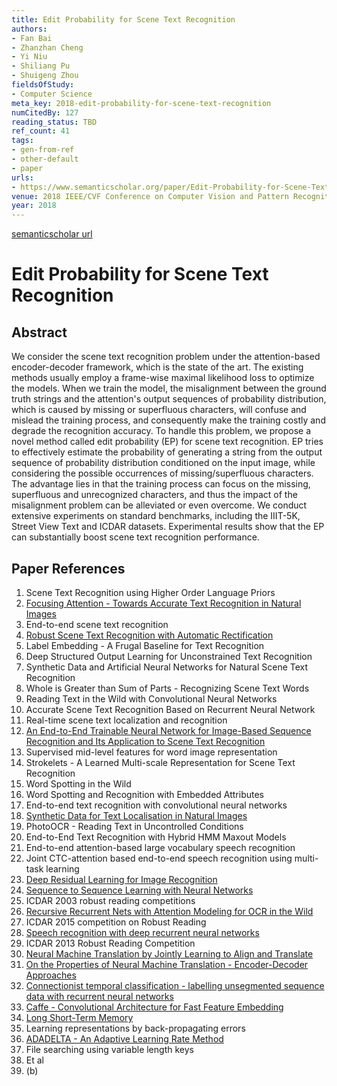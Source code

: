 ```yaml
---
title: Edit Probability for Scene Text Recognition
authors:
- Fan Bai
- Zhanzhan Cheng
- Yi Niu
- Shiliang Pu
- Shuigeng Zhou
fieldsOfStudy:
- Computer Science
meta_key: 2018-edit-probability-for-scene-text-recognition
numCitedBy: 127
reading_status: TBD
ref_count: 41
tags:
- gen-from-ref
- other-default
- paper
urls:
- https://www.semanticscholar.org/paper/Edit-Probability-for-Scene-Text-Recognition-Bai-Cheng/2a6a4cd7623d12b467571461e8c19a3138474908?sort=total-citations
venue: 2018 IEEE/CVF Conference on Computer Vision and Pattern Recognition
year: 2018
---
```


[semanticscholar url](https://www.semanticscholar.org/paper/Edit-Probability-for-Scene-Text-Recognition-Bai-Cheng/2a6a4cd7623d12b467571461e8c19a3138474908?sort=total-citations)

# Edit Probability for Scene Text Recognition

## Abstract

We consider the scene text recognition problem under the attention-based encoder-decoder framework, which is the state of the art. The existing methods usually employ a frame-wise maximal likelihood loss to optimize the models. When we train the model, the misalignment between the ground truth strings and the attention's output sequences of probability distribution, which is caused by missing or superfluous characters, will confuse and mislead the training process, and consequently make the training costly and degrade the recognition accuracy. To handle this problem, we propose a novel method called edit probability (EP) for scene text recognition. EP tries to effectively estimate the probability of generating a string from the output sequence of probability distribution conditioned on the input image, while considering the possible occurrences of missing/superfluous characters. The advantage lies in that the training process can focus on the missing, superfluous and unrecognized characters, and thus the impact of the misalignment problem can be alleviated or even overcome. We conduct extensive experiments on standard benchmarks, including the IIIT-5K, Street View Text and ICDAR datasets. Experimental results show that the EP can substantially boost scene text recognition performance.

## Paper References

1. Scene Text Recognition using Higher Order Language Priors
2. [Focusing Attention - Towards Accurate Text Recognition in Natural Images](2017-focusing-attention-towards-accurate-text-recognition-in-natural-images)
3. End-to-end scene text recognition
4. [Robust Scene Text Recognition with Automatic Rectification](2016-robust-scene-text-recognition-with-automatic-rectification)
5. Label Embedding - A Frugal Baseline for Text Recognition
6. Deep Structured Output Learning for Unconstrained Text Recognition
7. Synthetic Data and Artificial Neural Networks for Natural Scene Text Recognition
8. Whole is Greater than Sum of Parts - Recognizing Scene Text Words
9. Reading Text in the Wild with Convolutional Neural Networks
10. Accurate Scene Text Recognition Based on Recurrent Neural Network
11. Real-time scene text localization and recognition
12. [An End-to-End Trainable Neural Network for Image-Based Sequence Recognition and Its Application to Scene Text Recognition](2017-an-end-to-end-trainable-neural-network-for-image-based-sequence-recognition-and-its-application-to-scene-text-recognition)
13. Supervised mid-level features for word image representation
14. Strokelets - A Learned Multi-scale Representation for Scene Text Recognition
15. Word Spotting in the Wild
16. Word Spotting and Recognition with Embedded Attributes
17. End-to-end text recognition with convolutional neural networks
18. [Synthetic Data for Text Localisation in Natural Images](2016-synthetic-data-for-text-localisation-in-natural-images)
19. PhotoOCR - Reading Text in Uncontrolled Conditions
20. End-to-End Text Recognition with Hybrid HMM Maxout Models
21. End-to-end attention-based large vocabulary speech recognition
22. Joint CTC-attention based end-to-end speech recognition using multi-task learning
23. [Deep Residual Learning for Image Recognition](2015-resnet.md)
24. [Sequence to Sequence Learning with Neural Networks](2014-sequence-to-sequence-learning-with-neural-networks)
25. ICDAR 2003 robust reading competitions
26. [Recursive Recurrent Nets with Attention Modeling for OCR in the Wild](2016-recursive-recurrent-nets-with-attention-modeling-for-ocr-in-the-wild)
27. ICDAR 2015 competition on Robust Reading
28. [Speech recognition with deep recurrent neural networks](2013-speech-recognition-with-deep-recurrent-neural-networks)
29. ICDAR 2013 Robust Reading Competition
30. [Neural Machine Translation by Jointly Learning to Align and Translate](2015-neural-machine-translation-by-jointly-learning-to-align-and-translate)
31. [On the Properties of Neural Machine Translation - Encoder-Decoder Approaches](2014-on-the-properties-of-neural-machine-translation-encoder-decoder-approaches)
32. [Connectionist temporal classification - labelling unsegmented sequence data with recurrent neural networks](2006-connectionist-temporal-classification-labelling-unsegmented-sequence-data-with-recurrent-neural-networks)
33. [Caffe - Convolutional Architecture for Fast Feature Embedding](2014-caffe-convolutional-architecture-for-fast-feature-embedding)
34. [Long Short-Term Memory](1997-long-short-term-memory)
35. Learning representations by back-propagating errors
36. [ADADELTA - An Adaptive Learning Rate Method](2012-adadelta-an-adaptive-learning-rate-method)
37. File searching using variable length keys
38. Et al
39. (b)
